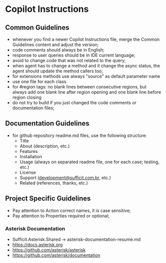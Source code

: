 # Copilot Instructions
<!-- Version: 3.5 -->

## Common Guidelines
* whenever you find a newer Copilot Instructions file, merge the Common Guidelines content and adjust the version;
* code comments should always be in English;
* response to user queries should be in IDE current language;
* avoid to change code that was not related to the query;
* when agent has to change a method and it change the async status, the agent should update the method callers too;
* for extensions methods use always "source" as default parameter name
* use one file for each class
* for #region tags: no blank lines between consecutive regions, but always add one blank line after region opening and one blank line before region closing
* do not try to build if you just changed the code comments or documentation files;

## Documentation Guidelines
* for github repository readme.md files, use the following structure:
  - Title
  - About (description, etc.)
  - Features
  - Installation
  - Usage (always on separated readme file, one for each case; testing, etc.)
  - License
  - Support (development@sufficit.com.br, etc.)
  - Related (references, thanks, etc.)

## Project Specific Guidelines
* Pay attention to Action correct names, it is case sensitive;
* Pay attention to Properties required or optional;

### Asterisk Documentation
* Sufficit.Asterisk.Shared -> asterisk-documentation-resume.md
* https://docs.asterisk.org
* https://github.com/asterisk/asterisk
* https://github.com/asterisk/documentation
